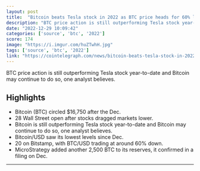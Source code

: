 ```yaml
---
layout: post
title:  "Bitcoin beats Tesla stock in 2022 as BTC price heads for 60% losses"
description: "BTC price action is still outperforming Tesla stock year-to-date and Bitcoin may continue to do so, one analyst believes."
date: "2022-12-29 10:09:42"
categories: ['source', 'btc', '2022']
score: 174
image: "https://i.imgur.com/huZTwhH.jpg"
tags: ['source', 'btc', '2022']
link: "https://cointelegraph.com/news/bitcoin-beats-tesla-stock-in-2022-as-btc-price-heads-for-60-losses"
---
```


BTC price action is still outperforming Tesla stock year-to-date and Bitcoin may continue to do so, one analyst believes.

## Highlights

- Bitcoin (BTC) circled $16,750 after the Dec.
- 28 Wall Street open after stocks dragged markets lower.
- Bitcoin is still outperforming Tesla stock year-to-date and Bitcoin may continue to do so, one analyst believes.
- Bitcoin/USD saw its lowest levels since Dec.
- 20 on Bitstamp, with BTC/USD trading at around 60% down.
- MicroStrategy added another 2,500 BTC to its reserves, it confirmed in a filing on Dec.

---
